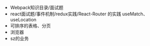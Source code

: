 - Webpack知识目录/面试题
- react面试题/事件机制/redux实践/React-Router 的实践 useMatch、useLocation
- 可排序的表格、分页
- 浏览器
- sz的业务